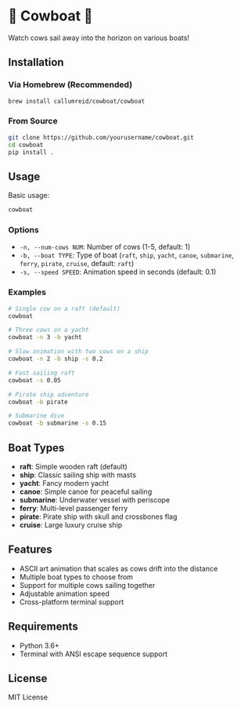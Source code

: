 # 🐄 Cowboat 🚤
Watch cows sail away into the horizon on various boats!

## Installation

### Via Homebrew (Recommended)
```bash
brew install callumreid/cowboat/cowboat
```



### From Source
```bash
git clone https://github.com/yourusername/cowboat.git
cd cowboat
pip install .
```

## Usage

Basic usage:
```bash
cowboat
```

### Options

- `-n, --num-cows NUM`: Number of cows (1-5, default: 1)
- `-b, --boat TYPE`: Type of boat (`raft`, `ship`, `yacht`, `canoe`, `submarine`, `ferry`, `pirate`, `cruise`, default: `raft`)
- `-s, --speed SPEED`: Animation speed in seconds (default: 0.1)

### Examples

```bash
# Single cow on a raft (default)
cowboat

# Three cows on a yacht
cowboat -n 3 -b yacht

# Slow animation with two cows on a ship
cowboat -n 2 -b ship -s 0.2

# Fast sailing raft
cowboat -s 0.05

# Pirate ship adventure
cowboat -b pirate

# Submarine dive
cowboat -b submarine -s 0.15
```

## Boat Types

- **raft**: Simple wooden raft (default)
- **ship**: Classic sailing ship with masts
- **yacht**: Fancy modern yacht
- **canoe**: Simple canoe for peaceful sailing
- **submarine**: Underwater vessel with periscope
- **ferry**: Multi-level passenger ferry
- **pirate**: Pirate ship with skull and crossbones flag
- **cruise**: Large luxury cruise ship

## Features

- ASCII art animation that scales as cows drift into the distance
- Multiple boat types to choose from
- Support for multiple cows sailing together
- Adjustable animation speed
- Cross-platform terminal support

## Requirements

- Python 3.6+
- Terminal with ANSI escape sequence support

## License

MIT License 